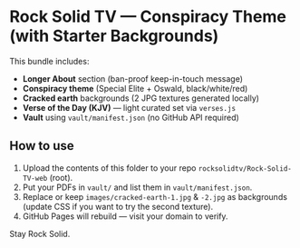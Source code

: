 # Rock Solid TV — Conspiracy Theme (with Starter Backgrounds)

This bundle includes:
- **Longer About** section (ban-proof keep-in-touch message)
- **Conspiracy theme** (Special Elite + Oswald, black/white/red)
- **Cracked earth** backgrounds (2 JPG textures generated locally)
- **Verse of the Day (KJV)** — light curated set via `verses.js`
- **Vault** using `vault/manifest.json` (no GitHub API required)

## How to use
1. Upload the contents of this folder to your repo `rocksolidtv/Rock-Solid-TV-web` (root).
2. Put your PDFs in `vault/` and list them in `vault/manifest.json`.
3. Replace or keep `images/cracked-earth-1.jpg` & `-2.jpg` as backgrounds (update CSS if you want to try the second texture).
4. GitHub Pages will rebuild — visit your domain to verify.

Stay Rock Solid.

